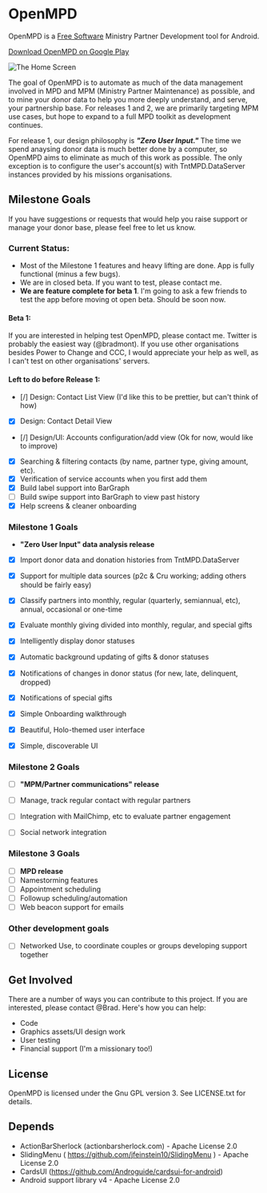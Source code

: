 OpenMPD
=======

OpenMPD is a [Free Software](https://en.wikipedia.org/wiki/Free_software) Ministry Partner Development tool for Android.

[Download OpenMPD on Google Play](https://play.google.com/store/apps/details?id=net.bradmont.openmpd)

![The Home Screen](https://lh3.ggpht.com/2dLOo8IgWtc4VrOYCldjVn0crxTP9cMn-RLv3p-x7qCnsoTIV1hkp3kGxDAwFYsqtA=h900)

The goal of OpenMPD is to automate as much of the data management involved in
MPD and MPM (Ministry Partner Maintenance) as possible, and to mine your donor
data to help you more deeply understand, and serve, your partnership base. For 
releases 1 and 2, we are primarily targeting MPM use cases, but hope to expand 
to a full MPD toolkit as development continues.

For release 1, our design philosophy is ***"Zero User Input."*** The time we spend
anaysing donor data is much better done by a computer, so OpenMPD aims to
eliminate as much of this work as possible. The only exception is to configure the 
user's account(s) with TntMPD.DataServer instances provided by his missions 
organisations.


Milestone Goals
---------------
If you have suggestions or requests that would help you raise support or
manage your donor base, please feel free to let us know.

### Current Status:
- Most of the Milestone 1 features and heavy lifting are done. App is fully functional (minus a few bugs).
- We are in closed beta. If you want to test, please contact me.
- **We are feature complete for beta 1**. I'm going to ask a few friends to test the app before moving ot open beta. Should be soon now.

#### Beta 1:
If you are interested in helping test OpenMPD, please contact me. Twitter is probably the easiest way (@bradmont). If you use other organisations besides Power to Change and CCC, I would appreciate your help as well, as I can't test on other organisations' servers.

#### Left to do before Release 1:
- [/] Design: Contact List View (I'd like this to be prettier, but can't think of how)
- [x] Design: Contact Detail View
- [/] Design/UI: Accounts configuration/add view (Ok for now, would like to improve)
- [x] Searching & filtering contacts (by name, partner type, giving amount, etc).
- [x] Verification of service accounts when you first add them
- [x] Build label support into BarGraph
- [ ] Build swipe support into BarGraph to view past history
- [x] Help screens & cleaner onboarding

### Milestone 1 Goals
- **"Zero User Input" data analysis release**
- [x] Import donor data and donation histories from TntMPD.DataServer
- [x] Support for multiple data sources (p2c & Cru working; adding others should be fairly easy)
- [x] Classify partners into monthly, regular (quarterly, semiannual, etc), annual, occasional or one-time
- [x] Evaluate monthly giving divided into monthly, regular, and special gifts
- [x] Intelligently display donor statuses
- [x] Automatic background updating of gifts & donor statuses
- [x] Notifications of changes in donor status (for new, late, delinquent, dropped)
- [x] Notifications of special gifts
- [x] Simple Onboarding walkthrough
- [x] Beautiful, Holo-themed user interface
- [x] Simple, discoverable UI


### Milestone 2 Goals
- [ ] **"MPM/Partner communications" release**
- [ ] Manage, track regular contact with regular partners
- [ ] Integration with MailChimp, etc to evaluate partner engagement
- [ ] Social network integration
    

### Milestone 3 Goals
- [ ] **MPD release**
- [ ] Namestorming features
- [ ] Appointment scheduling
- [ ] Followup scheduling/automation
- [ ] Web beacon support for emails

### Other development goals
- [ ] Networked Use, to coordinate couples or groups developing support together

Get Involved
------------
There are a number of ways you can contribute to this project. If you are 
interested, please contact @Brad. Here's how you can help:
- Code
- Graphics assets/UI design work
- User testing
- Financial support (I'm a missionary too!)

License
-------
OpenMPD is licensed under the Gnu GPL version 3. See LICENSE.txt for details. 

Depends
-------

- ActionBarSherlock (actionbarsherlock.com) - Apache License 2.0
- SlidingMenu ( https://github.com/jfeinstein10/SlidingMenu ) - Apache License 2.0 
- CardsUI (https://github.com/Androguide/cardsui-for-android) 
- Android support library v4 - Apache License 2.0
